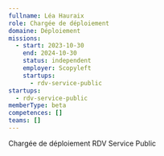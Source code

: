 ```yaml
---
fullname: Léa Hauraix
role: Chargée de déploiement
domaine: Déploiement
missions:
  - start: 2023-10-30
    end: 2024-10-30
    status: independent
    employer: Scopyleft
    startups:
      - rdv-service-public
startups:
  - rdv-service-public
memberType: beta
competences: []
teams: []
---
```

Chargée de déploiement RDV Service Public